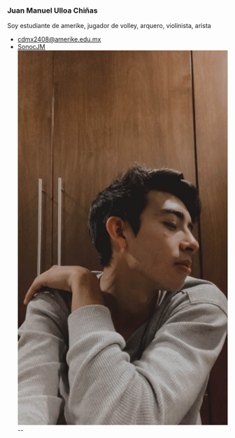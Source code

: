 ### Juan Manuel Ulloa Chiñas
 Soy estudiante de amerike, jugador de volley, arquero, violinista, arista
 - [cdmx2408@amerike.edu.mx](cdmx2408@amerike.edu.mx)
 - [SonocJM](https://github.com/SonocJM)
 ![JuanManuel](../img/JuanManuelImage.jpg)
 --